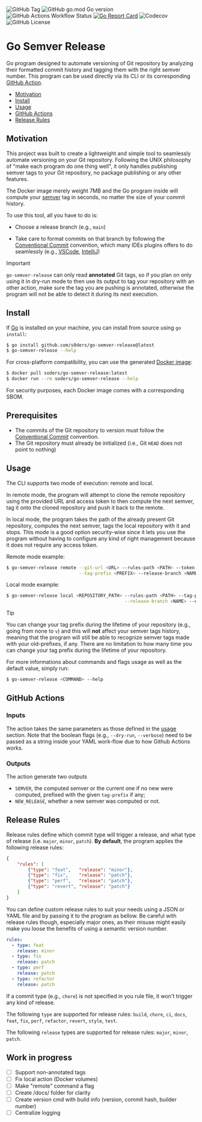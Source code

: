 ![GitHub Tag](https://img.shields.io/github/v/tag/s0ders/go-semver-release?label=Version&color=bb33ff) ![GitHub go.mod Go version](https://img.shields.io/github/go-mod/go-version/s0ders/go-semver-release)
![GitHub Actions Workflow Status](https://img.shields.io/github/actions/workflow/status/s0ders/go-semver-release/main.yaml?label=CI&color=17dd42)
[![Go Report Card](https://goreportcard.com/badge/github.com/s0ders/go-semver-release/v2)](https://goreportcard.com/report/github.com/s0ders/go-semver-release) ![Codecov](https://img.shields.io/codecov/c/github/s0ders/go-semver-release?label=Coverage) ![GitHub License](https://img.shields.io/github/license/s0ders/go-semver-release?label=License)



# Go Semver Release

Go program designed to automate versioning of Git repository by analyzing their formatted commit history and tagging them with the right semver number. This program can be used directly via its CLI or its corresponding [GitHub Action](https://github.com/marketplace/actions/go-semver-release).

<ul>
    <li><a href="#Motivation">Motivation</a></li>
    <li><a href="#Install">Install</a></li>
    <li><a href="#Usage">Usage</a></li>
    <li><a href="#github-actions">GitHub Actions</a></li>
    <li><a href="#release-rules">Release Rules</a></li>
</ul>


## Motivation

This project was built to create a lightweight and simple tool to seamlessly automate versioning on your Git repository. Following the UNIX philosophy of "make each program do one thing well", it only handles publishing semver tags to your Git repository, no package publishing or any other features. 

The Docker image merely weight 7MB and the Go program inside will compute your [semver](https://semver.org) tag in seconds, no matter the size of your commit history.

To use this tool, all you have to do is:

- Choose a release branch (e.g., `main`)

- Take care to format commits on that branch by following the [Conventional Commit](https://www.conventionalcommits.org/en/v1.0.0/) convention, which many IDEs plugins offers to do seamlessly (e.g., [VSCode](https://marketplace.visualstudio.com/items?itemName=vivaxy.vscode-conventional-commits), [IntelliJ](https://plugins.jetbrains.com/plugin/13389-conventional-commit))

> [!IMPORTANT]
> `go-semver-release` can only read **annotated** Git tags, so if you plan on only using it in dry-run mode to then use its output to tag your repository with an other action, make sure the tag you are pushing is annotated, otherwise the program will not be able to detect it during its next execution.

## Install

If [Go](https://go.dev) is installed on your machine, you can install from source using `go install`:

```bash
$ go install github.com/s0ders/go-semver-release@latest
$ go-semver-release --help
```

For cross-platform compatibility, you can use the generated [Docker image](https://hub.docker.com/r/soders/go-semver-release/tags):

```bash
$ docker pull soders/go-semver-release:latest
$ docker run --rm soders/go-semver-release --help
```

For security purposes, each Docker image comes with a corresponding SBOM.
## Prerequisites

- The commits of the Git repository to version must follow the [Conventional Commit](https://www.conventionalcommits.org/en/v1.0.0/) convention.
- The Git repository must already be initialized (i.e., Git `HEAD` does not point to nothing)

## Usage

The CLI supports two mode of execution: remote and local.

In remote mode, the program will attempt to clone the remote repository using the provided URL and access token to then compute the next semver, tag it onto the cloned repository and push it back to the remote.

In local mode, the program takes the path of the already present Git repository, computes the next semver, tags the local repository with it and stops. This mode is a good option security-wise since it lets you use the program without having to configure any kind of right management because it does not require any access token.

Remote mode example:

```bash
$ go-semver-release remote --git-url <URL> --rules-path <PATH> --token <TOKEN> \
                           --tag-prefix <PREFIX> --release-branch <NAME> --dry-run --verbose
```

Local mode example:

```bash
$ go-semver-release local <REPOSITORY_PATH> --rules-path <PATH> --tag-prefix <PREFIX> \
                                            --release-branch <NAME> --dry-run --verbose
```

> [!TIP]
> You can change your tag prefix during the lifetime of your repository (e.g., going from none to `v`) and this will **not** affect your semver tags history, meaning that the program will still be able to recognize semver tags made with your old-prefixes, if any. There are no limitation to how many time you can change your tag prefix during the lifetime of your repository.

For more informations about commands and flags usage as well as the default value, simply run:

```bash
$ go-semver-release <COMMAND> --help
```





## GitHub Actions

### Inputs

The action takes the same parameters as those defined in the <a href="#Usage">usage</a> section. Note that the boolean flags (e.g., `--dry-run`, `--verbose`) need to be passed as a string inside your YAML work-flow due to how Github Actions works.

### Outputs

The action generate two outputs 
- `SEMVER`, the computed semver or the current one if no new were computed, prefixed with the given `tag-prefix` if any;
- `NEW_RELEASE`, whether a new semver was computed or not.

## Release Rules

Release rules define which commit type will trigger a release, and what type of release (i.e. `major`, `minor`, `patch`). **By default**, the program applies the following release rules:

```json
{
    "rules": [
        {"type": "feat",   "release": "minor"},
        {"type": "fix",    "release": "patch"},
        {"type": "perf",   "release": "patch"},
        {"type": "revert", "release": "patch"}
    ]
}
```

You can define custom release rules to suit your needs using a JSON or YAML file and by passing it to the program as bellow. Be careful with release rules though, especially major ones, as their misuse might easily make you loose the benefits of using a semantic version number.

```yaml
rules:
  - type: feat
    release: minor
  - type: fix
    release: patch
  - type: perf
    release: patch
  - type: refactor
    release: patch
```

If a commit type (e.g., `chore`) is not specified in you rule file, it won't trigger any kind of release.

The following `type` are supported for release rules: `build`, `chore`, `ci`, `docs`, `feat`, `fix`, `perf`, `refactor`, `revert`, `style`, `test`.

The following `release` types are supported for release rules: `major`, `minor`, `patch`.

## Work in progress
- [ ] Support non-annotated tags
- [ ] Fix local action (Docker volumes)
- [ ] Make "remote" command a flag
- [ ] Create /docs/ folder for clarity
- [ ] Create version cmd with build info (version, commit hash, builder number)
- [ ] Centralize logging